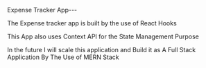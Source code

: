 Expense Tracker App---
  
  
  The Expense tracker app is built by the use of React Hooks 
  
  
  This App also uses Context API for the State Management Purpose
  
In the future I will scale this application and Build it as A Full Stack Application
 By The Use of MERN Stack
 
